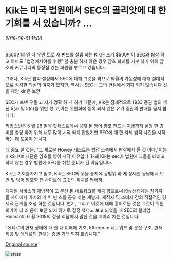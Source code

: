 # Kik는 미국 법원에서 SEC의 골리앗에 대 한 기회를 서 있습니까? ...

###### 2019-06-01 11:06

$500만의 엔 다 우먼 트로 새 펀드를 설립 하는 Kik은 초기 $500만이 SEC와 협상 하 고 아마도 "법정에서이를 수행" 할 충분 하지 않은 경우 암호 화폐를 기부 하기 위해 암호화 커뮤니티의 동정심 있는 회원을 부르고 있습니다.

그러나, Kik은 법적 설정에서 SEC에 대해 그것을 밖으로 싸울의 가능성에 대해 절대적으로 심각한 의심의 여지가 있지만, 역사는 SEC는 그의 관점에서 회피 되지 않습니다 것을 제안 kin은 보안.

SEC가 보낸 우물 고 지가 명확 하 게 하기 때문에, Kik은 잠재적으로 1933 증권 법의 섹션 5(a) 및 5(c)를 위반 했 고,이는 위원회에 등록 되지 않은 유가 증권의 판매를 금지 합니다.

리빙스턴은 5 월 28 일에 팟캐스트에서 공개 된 방어 암호 펀드는 지금까지 실행 한 경비를 충당 하기 위해 너무 많이 시작 되지 않았지만 SEC에 대 한 자체 법적 사건을 시작 하는 데 도움이 됩니다.

더 중요 한 것은, "그 새로운 Howey 테스트는 법정 소송에서 판결에서 올 것 이다,"이는 Kik와 Kin 재단은 암호를 방어 시작 이유입니다-왜 Kik는 sec가 법원에 그들을 데리고 하지 않는 경우 법원에 SEC를 취할 준비가 된 이유입니다.

Kik는 기회를가지고 믿고, Kik는 SEC의 우물 통지에 광범위 하 게 상세한 응답에서 보안 및 방어 암호화 웹 사이트에 그것의 위치를 명확히.

디지털 서비스의 개방적이 고 분산 된 네트워크를 제공 함으로써 Kin 생태계는 참가자 들 사이에서 가치와 거 버 넌 스를 공유 하는 개발자, 제작자 및 소비자 간의 직접적인 경제적 관계를 조성 하는 것입니다. 편지, 그리고 이것에 대해 흥미로운 것은 그것이 위원회가이 더 리 움이 보안 되지 않기로 결정 했다고 보고 되었을 때 SEC의 윌리엄 Hinman이 6 월 2018의 정상 회담에서 말한 것을 메아리 치는 것입니다:

"에테르의 현재 상태에 대 한 내 이해에 기초, Ethereum 네트워크 및 분산 구조, 현재 제공 및 에테르의 판매는 증권 거래 되지 않습니다."

[Original source](https://cointelegraph.com/news/does-kik-stand-a-chance-against-the-goliath-of-the-sec-in-a-us-court)

![stats](https://c.statcounter.com/11760860/0/a89fa40b/1/ "stats")